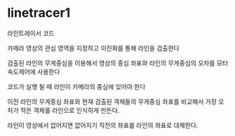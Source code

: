 # linetracer1
라인트레이서 코드

카메라 영상의 관심 영역을 지정하고 이진화를 통해 라인을 검출한다

검출된 라인의 무게중심을 이용해서 영상의 중심 좌표와 라인의 무게중심의 오차를 모터 속도제어에 사용한다

코드가 실행 될 때 라인이 카메라의 중심에 있어야 한다

이전 라인의 무게중심 좌표와 현재 검출된 객체들의 무게중심 좌표를 비교해서 가장 오차가 작은 객체를 라인으로 인식하게 만든다. 

라인이 영상에서 없어지면 없어지기 직전의 좌표를 라인의 좌표로 대체한다. 
